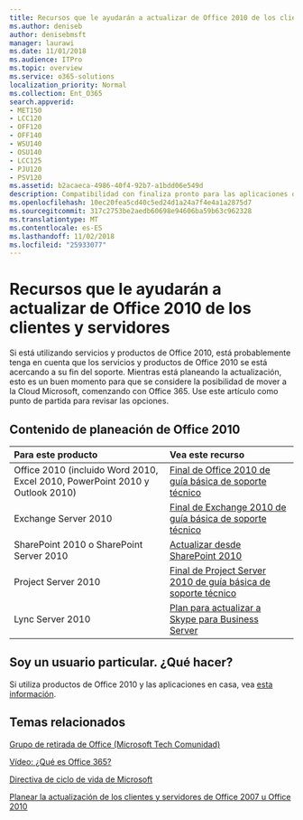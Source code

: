 ```yaml
---
title: Recursos que le ayudarán a actualizar de Office 2010 de los clientes y servidores
ms.author: deniseb
author: denisebmsft
manager: laurawi
ms.date: 11/01/2018
ms.audience: ITPro
ms.topic: overview
ms.service: o365-solutions
localization_priority: Normal
ms.collection: Ent_O365
search.appverid:
- MET150
- LCC120
- OFF120
- OFF140
- WSU140
- OSU140
- LCC125
- PJU120
- PSV120
ms.assetid: b2acaeca-4986-40f4-92b7-a1bdd06e549d
description: Compatibilidad con finaliza pronto para las aplicaciones de cliente y servidores de Office 2010 y acuerdos de soporte personalizadas no están disponibles. Use este artículo para empezar a planear la actualización ahora.
ms.openlocfilehash: 10ec20fea5cd40c5ed24d1a24a7f4e4a1a2875d7
ms.sourcegitcommit: 317c2753be2aedb60698e94606ba59b63c962328
ms.translationtype: MT
ms.contentlocale: es-ES
ms.lasthandoff: 11/02/2018
ms.locfileid: "25933077"
---
```

# <a name="resources-to-help-you-upgrade-from-office-2010-servers-and-clients"></a>Recursos que le ayudarán a actualizar de Office 2010 de los clientes y servidores

Si está utilizando servicios y productos de Office 2010, está probablemente tenga en cuenta que los servicios y productos de Office 2010 se está acercando a su fin del soporte. Mientras está planeando la actualización, esto es un buen momento para que se considere la posibilidad de mover a la Cloud Microsoft, comenzando con Office 365. Use este artículo como punto de partida para revisar las opciones.
      
## <a name="office-2010-planning-content"></a>Contenido de planeación de Office 2010
  
|**Para este producto**|**Vea este recurso**|
|:-----|:-----|
|Office 2010 (incluido Word 2010, Excel 2010, PowerPoint 2010 y Outlook 2010)  <br/> |[Final de Office 2010 de guía básica de soporte técnico](https://docs.microsoft.com/DeployOffice/office-2010-end-support-roadmap) <br/> |
|Exchange Server 2010  <br/> |[Final de Exchange 2010 de guía básica de soporte técnico](exchange-2010-end-of-support.md) <br/> |
|SharePoint 2010 o SharePoint Server 2010  <br/> |[Actualizar desde SharePoint 2010](upgrade-from-sharepoint-2010.md) <br/> |
|Project Server 2010 <br/> | [Final de Project Server 2010 de guía básica de soporte técnico](project-server-2010-end-of-support.md) <br/> |
|Lync Server 2010 <br/> | [Plan para actualizar a Skype para Business Server](https://docs.microsoft.com/skypeforbusiness/plan-your-deployment/upgrade) <br/> |
    
## <a name="im-a-home-user-what-do-i-do"></a>Soy un usuario particular. ¿Qué hacer?

Si utiliza productos de Office 2010 y las aplicaciones en casa, vea [esta información](plan-upgrade-previous-versions-office.md#im-a-home-user-what-do-i-do).

## <a name="related-topics"></a>Temas relacionados

[Grupo de retirada de Office (Microsoft Tech Comunidad)](https://go.microsoft.com/fwlink/?linkid=842065)
  
[Vídeo: ¿Qué es Office 365?](https://support.office.com/article/847caf12-2589-452c-8aca-1c009797678b.aspx)
  
[Directiva de ciclo de vida de Microsoft](https://go.microsoft.com/fwlink/?linkid=865200)

[Planear la actualización de los clientes y servidores de Office 2007 u Office 2010](plan-upgrade-previous-versions-office.md)

